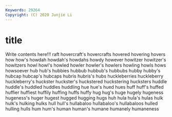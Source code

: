 ```yaml
---
Keywords: 29264
Copyright: (C) 2020 Junjie Li
---
```


# title

Write contents here!!!
raft 
hovercraft's 
hovercrafts 
hovered
hovering 
hovers 
how 
how's 
howdah 
howdah's 
howdahs 
howdy 
however 
howitzer
howitzer's 
howitzers 
howl 
howl's 
howled 
howler 
howler's 
howlers 
howling 
howls
hows 
howsoever 
hub 
hub's 
hubbies 
hubbub 
hubbub's 
hubbubs 
hubby 
hubby's
hubcap 
hubcap's 
hubcaps 
hubris 
hubris's 
hubs 
huckleberries 
huckleberry 
huckleberry's 
huckster
huckster's 
huckstered 
huckstering 
hucksters 
huddle 
huddle's 
huddled 
huddles 
huddling 
hue
hue's 
hued 
hues 
huff 
huff's 
huffed 
huffier 
huffiest 
huffily 
huffing
huffs 
huffy 
hug 
hug's 
huge 
hugely 
hugeness 
hugeness's 
huger 
hugest
hugged 
hugging 
hugs 
huh 
hula 
hula's 
hulas 
hulk 
hulk's 
hulking
hulks 
hull 
hull's 
hullabaloo 
hullabaloo's 
hullabaloos 
hulled 
hulling 
hulls 
hum
hum's 
human 
human's 
humane 
humanely 
humaneness 

